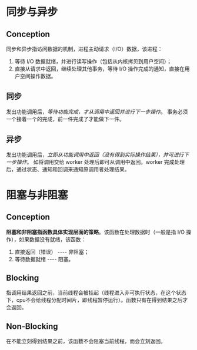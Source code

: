 # 同步与异步
## Conception
同步和异步指访问数据的机制，进程主动请求（I/O）数据，该进程：
1. 等待 I/O 数据就绪，并进行读写操作（包括从内核拷贝到用户空间）；
2. 直接从请求中返回，继续处理其他事务，等待 I/O 操作完成的通知，直接在用户空间操作数据。


## 同步
发出功能调用后，*等待功能完成，才从调用中返回并进行下一步操作*。
事务必须一个接着一个的完成，前一件完成了才能做下一件。


## 异步
发出功能调用后，*立即从功能调用中返回（没有得到实际操作结果），并可进行下一步操作*。
如将调用交给 worker 处理后即可从调用中返回。worker 完成处理后，通过状态、通知和回调来通知原调用者处理结果。

# 阻塞与非阻塞
## Conception
**阻塞和非阻塞指函数具体实现层面的策略**。该函数在处理数据时（一般是指 I/O 操作），如果数据没有就绪，该函数：
1. 直接返回（错误） ---- 非阻塞；
2.  等待数据就绪 ---- 阻塞。


## Blocking
指调用结果返回之前，当前线程会被挂起（线程进入非可执行状态，在这个状态下，cpu不会给线程分配时间片，即线程暂停运行）。函数只有在得到结果之后才会返回。

## Non-Blocking
在不能立刻得到结果之前，该函数不会阻塞当前线程，而会立刻返回。